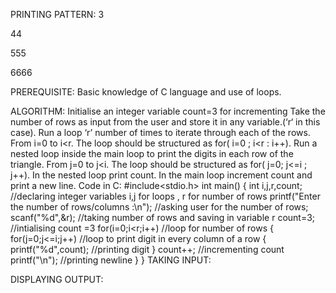 PRINTING PATTERN:
3

44

555

6666

PREREQUISITE:
Basic knowledge of C language and use of loops.

ALGORITHM:
Initialise an integer variable count=3 for incrementing
Take the number of rows as input from the user  and store it in any variable.(‘r‘ in this case).
Run a loop ‘r’ number of times to iterate through each of the rows. From i=0 to i<r. The loop should be structured as for( i=0 ; i<r : i++).
 Run a nested loop inside the main loop to print the digits in each row of the triangle. From j=0 to j<i. The loop should be structured as for( j=0; j<=i ; j++).
In the nested loop print count.
In the main loop increment count and print a new line.
Code in C:
#include<stdio.h>
int main()
{
int i,j,r,count;                                   //declaring integer variables i,j for loops , r for number of rows
printf("Enter the number of rows/columns :\n");    //asking user for the number of rows;
scanf("%d",&r);                                    //taking number of rows and saving in variable r
count=3;                                           //intialising count =3
for(i=0;i<r;i++)                                   //loop for number of rows
   {
      for(j=0;j<=i;j++)                            //loop to print digit in every column of a row
         {
            printf("%d",count);                    //printing digit
         } 
      count++;                                     //incrementing count
      printf("\n");                                //printing newline
   }
}
TAKING INPUT:

DISPLAYING OUTPUT:
